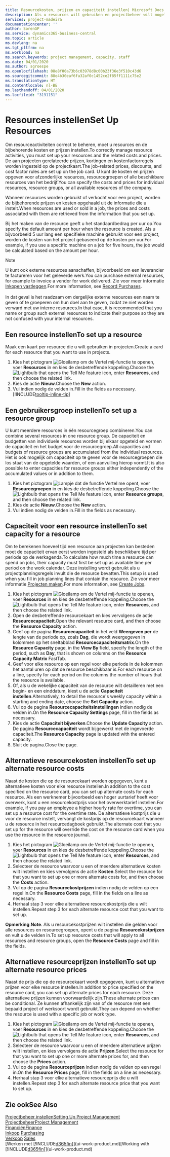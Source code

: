 ```yaml
---
title: Resourcekosten, prijzen en capaciteit instellen| Microsoft Docs
description: Als u resources wilt gebruiken en projectbeheer wilt mogelijk maken, geeft u kosten en prijzen voor afzonderlijke resources of resourcegroepen op en stelt u de resourcecapaciteit in.
services: project-madeira
documentationcenter: ''
author: SorenGP
ms.service: dynamics365-business-central
ms.topic: article
ms.devlang: na
ms.tgt_pltfrm: na
ms.workload: na
ms.search.keywords: project management, capacity, staff
ms.date: 04/01/2020
ms.author: sgroespe
ms.openlocfilehash: 08e8f00a73b6c03978d8c00b23f36e3f510c43d6
ms.sourcegitcommit: 88e4b30eaf6fa32af0c1452ce2f85ff1111c75e2
ms.translationtype: HT
ms.contentlocale: nl-BE
ms.lasthandoff: 04/01/2020
ms.locfileid: "3191151"
---
```

# <a name="set-up-resources"></a><span data-ttu-id="41aab-103">Resources instellen</span><span class="sxs-lookup"><span data-stu-id="41aab-103">Set Up Resources</span></span>
<span data-ttu-id="41aab-104">Om resourceactiviteiten correct te beheren, moet u resources en de bijbehorende kosten en prijzen instellen.</span><span class="sxs-lookup"><span data-stu-id="41aab-104">To correctly manage resource activities, you must set up your resources and the related costs and prices.</span></span> <span data-ttu-id="41aab-105">De aan projecten gerelateerde prijzen, kortingen en kostenfactorregels worden ingesteld op de projectkaart.</span><span class="sxs-lookup"><span data-stu-id="41aab-105">The job-related prices, discounts, and cost factor rules are set up on the job card.</span></span> <span data-ttu-id="41aab-106">U kunt de kosten en prijzen opgeven voor afzonderlijke resources, resourcegroepen of alle beschikbare resources van het bedrijf.</span><span class="sxs-lookup"><span data-stu-id="41aab-106">You can specify the costs and prices for individual resources, resource groups, or all available resources of the company.</span></span>

<span data-ttu-id="41aab-107">Wanneer resources worden gebruikt of verkocht voor een project, worden de bijbehorende prijzen en kosten opgehaald uit de informatie die u instelt.</span><span class="sxs-lookup"><span data-stu-id="41aab-107">When resources are used or sold in a job, the prices and costs associated with them are retrieved from the information that you set up.</span></span>

<span data-ttu-id="41aab-108">Bij het maken van de resource geeft u het standaardbedrag per uur op.</span><span class="sxs-lookup"><span data-stu-id="41aab-108">You specify the default amount per hour when the resource is created.</span></span> <span data-ttu-id="41aab-109">Als u bijvoorbeeld 5 uur lang een specifieke machine gebruikt voor een project, worden de kosten van het project gebaseerd op de kosten per uur.</span><span class="sxs-lookup"><span data-stu-id="41aab-109">For example, if you use a specific machine on a job for five hours, the job would be calculated based on the amount per hour.</span></span>

> [!NOTE]
> <span data-ttu-id="41aab-110">U kunt ook externe resources aanschaffen, bijvoorbeeld om een leverancier te factureren voor het geleverde werk.</span><span class="sxs-lookup"><span data-stu-id="41aab-110">You can purchase external resources, for example to invoice a vendor for work delivered.</span></span> <span data-ttu-id="41aab-111">Zie voor meer informatie [Inkopen vastleggen](purchasing-how-record-purchases.md).</span><span class="sxs-lookup"><span data-stu-id="41aab-111">For more information, see [Record Purchases](purchasing-how-record-purchases.md).</span></span><br /><br />
> <span data-ttu-id="41aab-112">In dat geval is het raadzaam om dergelijke externe resources een naam te geven of te groeperen om hun doel aan te geven, zodat ze niet worden verward met uw interne resources.</span><span class="sxs-lookup"><span data-stu-id="41aab-112">In that case, it is recommended that you name or group such external resources to indicate their purpose so they are not confused with your internal resources.</span></span>

## <a name="to-set-up-a-resource"></a><span data-ttu-id="41aab-113">Een resource instellen</span><span class="sxs-lookup"><span data-stu-id="41aab-113">To set up a resource</span></span>
<span data-ttu-id="41aab-114">Maak een kaart per resource die u wilt gebruiken in projecten.</span><span class="sxs-lookup"><span data-stu-id="41aab-114">Create a card for each resource that you want to use in projects.</span></span>

1. <span data-ttu-id="41aab-115">Kies het pictogram ![Gloeilamp om de Vertel mij-functie te openen](media/ui-search/search_small.png "Vertel me wat u wilt doen"), voer **Resources** in en kies de desbetreffende koppeling.</span><span class="sxs-lookup"><span data-stu-id="41aab-115">Choose the ![Lightbulb that opens the Tell Me feature](media/ui-search/search_small.png "Tell me what you want to do") icon, enter **Resources**, and then choose the related link.</span></span>
2. <span data-ttu-id="41aab-116">Kies de actie **Nieuw**.</span><span class="sxs-lookup"><span data-stu-id="41aab-116">Choose the **New** action.</span></span>
3. <span data-ttu-id="41aab-117">Vul indien nodig de velden in.</span><span class="sxs-lookup"><span data-stu-id="41aab-117">Fill in the fields as necessary.</span></span> [!INCLUDE[tooltip-inline-tip](includes/tooltip-inline-tip_md.md)]  

## <a name="to-set-up-a-resource-group"></a><span data-ttu-id="41aab-118">Een gebruikersgroep instellen</span><span class="sxs-lookup"><span data-stu-id="41aab-118">To set up a resource group</span></span>
<span data-ttu-id="41aab-119">U kunt meerdere resources in één resourcegroep combineren.</span><span class="sxs-lookup"><span data-stu-id="41aab-119">You can combine several resources in one resource group.</span></span> <span data-ttu-id="41aab-120">De capaciteit en budgetten van individuele resources worden bij elkaar opgeteld en vormen de capaciteit en het budget voor de resourcegroep.</span><span class="sxs-lookup"><span data-stu-id="41aab-120">All capacities and budgets of resource groups are accumulated from the individual resources.</span></span> <span data-ttu-id="41aab-121">Het is ook mogelijk om capaciteit op te geven voor de resourcegroepen die los staat van de opgetelde waarden, of een aanvulling hierop vormt.</span><span class="sxs-lookup"><span data-stu-id="41aab-121">It is also possible to enter capacities for resource groups either independently of the accumulated values or in addition to them.</span></span>

1. <span data-ttu-id="41aab-122">Kies het pictogram ![Lampje dat de functie Vertel me opent](media/ui-search/search_small.png "Vertel me wat u wilt doen"), voer **Resourcegroepen** in en kies de desbetreffende koppeling.</span><span class="sxs-lookup"><span data-stu-id="41aab-122">Choose the ![Lightbulb that opens the Tell Me feature](media/ui-search/search_small.png "Tell me what you want to do") icon, enter **Resource groups**, and then choose the related link.</span></span>
2. <span data-ttu-id="41aab-123">Kies de actie **Nieuw**.</span><span class="sxs-lookup"><span data-stu-id="41aab-123">Choose the **New** action.</span></span>
3. <span data-ttu-id="41aab-124">Vul indien nodig de velden in.</span><span class="sxs-lookup"><span data-stu-id="41aab-124">Fill in the fields as necessary.</span></span>

## <a name="to-set-capacity-for-a-resource"></a><span data-ttu-id="41aab-125">Capaciteit voor een resource instellen</span><span class="sxs-lookup"><span data-stu-id="41aab-125">To set capacity for a resource</span></span>
<span data-ttu-id="41aab-126">Om te berekenen hoeveel tijd een resource aan projecten kan besteden moet de capaciteit ervan eerst worden ingesteld als beschikbare tijd per periode op de werkagenda.</span><span class="sxs-lookup"><span data-stu-id="41aab-126">To calculate how much time a resource can spend on jobs, their capacity must first be set up as available time per period on the work calendar.</span></span> <span data-ttu-id="41aab-127">Deze instelling wordt gebruikt als u projectplanningsregels invult die de resource bevatten.</span><span class="sxs-lookup"><span data-stu-id="41aab-127">This setup is used when you fill in job planning lines that contain the resource.</span></span> <span data-ttu-id="41aab-128">Zie voor meer informatie [Projecten maken](projects-how-create-jobs.md).</span><span class="sxs-lookup"><span data-stu-id="41aab-128">For more information, see [Create Jobs](projects-how-create-jobs.md).</span></span>

1. <span data-ttu-id="41aab-129">Kies het pictogram ![Gloeilamp om de Vertel mij-functie te openen](media/ui-search/search_small.png "Vertel me wat u wilt doen"), voer **Resources** in en kies de desbetreffende koppeling.</span><span class="sxs-lookup"><span data-stu-id="41aab-129">Choose the ![Lightbulb that opens the Tell Me feature](media/ui-search/search_small.png "Tell me what you want to do") icon, enter **Resources**, and then choose the related link.</span></span>
2. <span data-ttu-id="41aab-130">Open de desbetreffende resourcekaart en kies vervolgens de actie **Resourcecapaciteit**.</span><span class="sxs-lookup"><span data-stu-id="41aab-130">Open the relevant resource card, and then choose the **Resource Capacity** action.</span></span>
3. <span data-ttu-id="41aab-131">Geef op de pagina **Resourcecapaciteit** in het veld **Weergeven per** de lengte van de periode op, zoals **Dag**, die wordt weergegeven in kolommen op het sneltabblad **Resourcecapaciteitsmatrix**.</span><span class="sxs-lookup"><span data-stu-id="41aab-131">On the **Resource Capacity** page, in the **View By** field, specify the length of the period, such as **Day**, that is shown on columns on the **Resource Capacity Matrix** FastTab.</span></span>
4. <span data-ttu-id="41aab-132">Geef voor elke resource op een regel voor elke periode in de kolommen het aantal uren op dat de resource beschikbaar is.</span><span class="sxs-lookup"><span data-stu-id="41aab-132">For each resource on a line, specify for each period on the columns the number of hours that the resource is available.</span></span>
5. <span data-ttu-id="41aab-133">Of, als u de wekelijke capaciteit van de resource wilt detailleren met een begin- en een einddatum, kiest u de actie **Capaciteit instellen**.</span><span class="sxs-lookup"><span data-stu-id="41aab-133">Alternatively, to detail the resource's weekly capacity within a starting and ending date, choose the **Set Capacity** action.</span></span>
6. <span data-ttu-id="41aab-134">Vul op de pagina **Resourcecapaciteitsinstellingen** indien nodig de velden in.</span><span class="sxs-lookup"><span data-stu-id="41aab-134">On the **Resource Capacity Settings** page, fill in the fields as necessary.</span></span>
7. <span data-ttu-id="41aab-135">Kies de actie **Capaciteit bijwerken**.</span><span class="sxs-lookup"><span data-stu-id="41aab-135">Choose the **Update Capacity** action.</span></span> <span data-ttu-id="41aab-136">De pagina **Resourcecapaciteit** wordt bijgewerkt met de ingevoerde capaciteit.</span><span class="sxs-lookup"><span data-stu-id="41aab-136">The **Resource Capacity** page is updated with the entered capacity.</span></span>
8. <span data-ttu-id="41aab-137">Sluit de pagina.</span><span class="sxs-lookup"><span data-stu-id="41aab-137">Close the page.</span></span>

## <a name="to-set-up-alternate-resource-costs"></a><span data-ttu-id="41aab-138">Alternatieve resourcekosten instellen</span><span class="sxs-lookup"><span data-stu-id="41aab-138">To set up alternate resource costs</span></span>
<span data-ttu-id="41aab-139">Naast de kosten die op de resourcekaart worden opgegeven, kunt u alternatieve kosten voor elke resource instellen.</span><span class="sxs-lookup"><span data-stu-id="41aab-139">In addition to the cost specified on the resource card, you can set up alternate costs for each resource.</span></span> <span data-ttu-id="41aab-140">Als een werknemer bijvoorbeeld een hoger uurtarief heeft voor overwerk, kunt u een resourcekostprijs voor het overwerktarief instellen.</span><span class="sxs-lookup"><span data-stu-id="41aab-140">For example, if you pay an employee a higher hourly rate for overtime, you can set up a resource cost for the overtime rate.</span></span> <span data-ttu-id="41aab-141">De alternatieve kostprijs die u voor de resource instelt, vervangt de kostprijs op de resourcekaart wanneer u de resource in het resourcedagboek gebruikt.</span><span class="sxs-lookup"><span data-stu-id="41aab-141">The alternate cost that you set up for the resource will override the cost on the resource card when you use the resource in the resource journal.</span></span>

1. <span data-ttu-id="41aab-142">Kies het pictogram ![Gloeilamp om de Vertel mij-functie te openen](media/ui-search/search_small.png "Vertel me wat u wilt doen"), voer **Resources** in en kies de desbetreffende koppeling.</span><span class="sxs-lookup"><span data-stu-id="41aab-142">Choose the ![Lightbulb that opens the Tell Me feature](media/ui-search/search_small.png "Tell me what you want to do") icon, enter **Resources**, and then choose the related link.</span></span>  
2. <span data-ttu-id="41aab-143">Selecteer de resource waarvoor u een of meerdere alternatieve kosten wilt instellen en kies vervolgens de actie **Kosten**.</span><span class="sxs-lookup"><span data-stu-id="41aab-143">Select the resource for that you want to set up one or more alternate costs for, and then choose the **Costs** action.</span></span>  
3. <span data-ttu-id="41aab-144">Vul op de pagina **Resourcekostprijzen** indien nodig de velden op een regel in.</span><span class="sxs-lookup"><span data-stu-id="41aab-144">On the **Resource Costs** page, fill in the fields on a line as necessary.</span></span>  
4. <span data-ttu-id="41aab-145">Herhaal stap 3 voor elke alternatieve resourcekostprijs die u wilt instellen.</span><span class="sxs-lookup"><span data-stu-id="41aab-145">Repeat step 3 for each alternate resource cost that you want to set up.</span></span>

<span data-ttu-id="41aab-146">**Opmerking**.</span><span class="sxs-lookup"><span data-stu-id="41aab-146">**Note**.</span></span> <span data-ttu-id="41aab-147">Als u resourcekostprijzen wilt instellen die gelden voor alle resources en resourcegroepen, opent u de pagina **Resourcekostprijzen** en vult u de velden in.</span><span class="sxs-lookup"><span data-stu-id="41aab-147">To set up resource costs that will apply to all resources and resource groups, open the **Resource Costs** page and fill in the fields.</span></span>

## <a name="to-set-up-alternate-resource-prices"></a><span data-ttu-id="41aab-148">Alternatieve resourceprijzen instellen</span><span class="sxs-lookup"><span data-stu-id="41aab-148">To set up alternate resource prices</span></span>
<span data-ttu-id="41aab-149">Naast de prijs die op de resourcekaart wordt opgegeven, kunt u alternatieve prijzen voor elke resource instellen.</span><span class="sxs-lookup"><span data-stu-id="41aab-149">In addition to price specified on the resource card, you can set up alternate prices for each resource.</span></span> <span data-ttu-id="41aab-150">Deze alternatieve prijzen kunnen voorwaardelijk zijn.</span><span class="sxs-lookup"><span data-stu-id="41aab-150">These alternate prices can be conditional.</span></span> <span data-ttu-id="41aab-151">Ze kunnen afhankelijk zijn van of de resource met een bepaald project of werksoort wordt gebruikt.</span><span class="sxs-lookup"><span data-stu-id="41aab-151">They can depend on whether the resource is used with a specific job or work type.</span></span>

1. <span data-ttu-id="41aab-152">Kies het pictogram ![Gloeilamp om de Vertel mij-functie te openen](media/ui-search/search_small.png "Vertel me wat u wilt doen"), voer **Resources** in en kies de desbetreffende koppeling.</span><span class="sxs-lookup"><span data-stu-id="41aab-152">Choose the ![Lightbulb that opens the Tell Me feature](media/ui-search/search_small.png "Tell me what you want to do") icon, enter **Resources**, and then choose the related link.</span></span>
2. <span data-ttu-id="41aab-153">Selecteer de resource waarvoor u een of meerdere alternatieve prijzen wilt instellen, en kies vervolgens de actie **Prijzen**.</span><span class="sxs-lookup"><span data-stu-id="41aab-153">Select the resource for that you want to set up one or more alternate prices for, and then choose the **Prices** action.</span></span>
3. <span data-ttu-id="41aab-154">Vul op de pagina **Resourceprijzen** indien nodig de velden op een regel in.</span><span class="sxs-lookup"><span data-stu-id="41aab-154">On the **Resource Prices** page, fill in the fields on a line as necessary.</span></span>
4. <span data-ttu-id="41aab-155">Herhaal stap 3 voor elke alternatieve resourceprijs die u wilt instellen.</span><span class="sxs-lookup"><span data-stu-id="41aab-155">Repeat step 3 for each alternate resource price that you want to set up.</span></span>

## <a name="see-also"></a><span data-ttu-id="41aab-156">Zie ook</span><span class="sxs-lookup"><span data-stu-id="41aab-156">See Also</span></span>
[<span data-ttu-id="41aab-157">Projectbeheer instellen</span><span class="sxs-lookup"><span data-stu-id="41aab-157">Setting Up Project Management</span></span>](projects-setup-projects.md)  
[<span data-ttu-id="41aab-158">Projectbeheer</span><span class="sxs-lookup"><span data-stu-id="41aab-158">Project Management</span></span>](projects-manage-projects.md)  
[<span data-ttu-id="41aab-159">Financiën</span><span class="sxs-lookup"><span data-stu-id="41aab-159">Finance</span></span>](finance.md)  
<span data-ttu-id="41aab-160">[Inkoop](purchasing-manage-purchasing.md)       </span><span class="sxs-lookup"><span data-stu-id="41aab-160">[Purchasing](purchasing-manage-purchasing.md)       </span></span>  
<span data-ttu-id="41aab-161">[Verkoop](sales-manage-sales.md)    </span><span class="sxs-lookup"><span data-stu-id="41aab-161">[Sales](sales-manage-sales.md)    </span></span>  
<span data-ttu-id="41aab-162">[Werken met [!INCLUDE[d365fin](includes/d365fin_md.md)]](ui-work-product.md)</span><span class="sxs-lookup"><span data-stu-id="41aab-162">[Working with [!INCLUDE[d365fin](includes/d365fin_md.md)]](ui-work-product.md)</span></span>  

